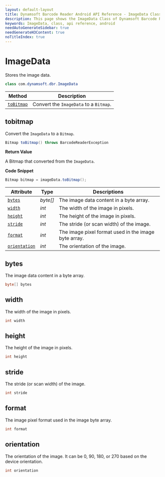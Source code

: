 ```yaml
---
layout: default-layout
title: Dynamsoft Barcode Reader Android API Reference - ImageData Class
description: This page shows the ImageData Class of Dynamsoft Barcode Reader for Android SDK.
keywords: ImageData, class, api reference, android
needAutoGenerateSidebar: true
needGenerateH3Content: true
noTitleIndex: true
---
```



# ImageData

Stores the image data.  

```java
class com.dynamsoft.dbr.ImageData
```

| Method | Description |
| ------ | ----------- |
| [`toBitmap`](#tobitmap) | Convert the `ImageData` to a `Bitmap`. |

## tobitmap

Convert the `ImageData` to a `Bitmap`.

```java
Bitmap toBitmap() throws BarcodeReaderException
```

**Return Value**

A Bitmap that converted from the `ImageData`.

**Code Snippet**

```java
Bitmap bitmap = imageData.toBitmap();
```

| Attribute | Type | Descriptions |
|---------- | ---- | ------------ |
| [`bytes`](#bytes) | *byte\[\]* | The image data content in a byte array. |
| [`width`](#width) | *int* | The width of the image in pixels. |
| [`height`](#height) | *int* | The height of the image in pixels. |
| [`stride`](#stride) | *int* | The stride (or scan width) of the image. |
| [`format`](#format) | *int* | The image pixel format used in the image byte array. |
| [`orientation`](#orientation) | *int* | The orientation of the image. |

## bytes

The image data content in a byte array.

```java
byte[] bytes
```

## width

The width of the image in pixels.

```java
int width
```

## height

The height of the image in pixels.

```java
int height
```

## stride

The stride (or scan width) of the image.

```java
int stride
```

## format

The image pixel format used in the image byte array.

```java
int format
```

## orientation

The orientation of the image. It can be 0, 90, 180, or 270 based on the device orientation.

```java
int orientation
```
